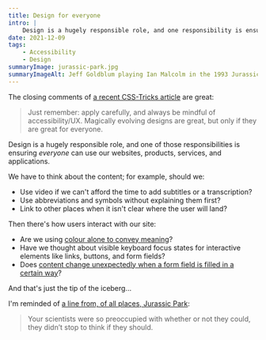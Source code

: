 ```yaml
---
title: Design for everyone
intro: |
    Design is a hugely responsible role, and one responsibility is ensuring everyone can use our websites, products, services, and applications.
date: 2021-12-09
tags:
    - Accessibility
    - Design
summaryImage: jurassic-park.jpg
summaryImageAlt: Jeff Goldblum playing Ian Malcolm in the 1993 Jurassic Park movie, saying “Your scientists were so preoccupied with whether or not they could, they didn't stop to think if they should”.
---
```


The closing comments of [a recent CSS-Tricks article](https://css-tricks.com/embrace-the-unpredictable/) are great:

> Just remember: apply carefully, and always be mindful of accessibility/UX. Magically evolving designs are great, but only if they are great for everyone.

Design is a hugely responsible role, and one of those responsibilities is ensuring *everyone* can use our websites, products, services, and applications.

We have to think about the content; for example, should we:

- Use video if we can't afford the time to add subtitles or a transcription?
- Use abbreviations and symbols without explaining them first?
- Link to other places when it isn't clear where the user will land?

Then there's how users interact with our site:

- Are we using [colour alone to convey meaning](/blog/why-you-should-almost-always-underline-your-links)?
- Have we thought about visible keyboard focus states for interactive elements like links, buttons, and form fields?
- Does [content change unexpectedly when a form field is filled in a certain way](/blog/if-html-and-aria-dont-allow-it-its-probably-a-bad-idea)?

And that's just the tip of the iceberg…

I'm reminded of [a line from, of all places, Jurassic Park](https://www.youtube.com/watch?v=mRNX6XJOeGU):

> Your scientists were so preoccupied with whether or not they could, they didn’t stop to think if they should.

